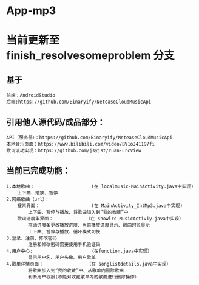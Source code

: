# App-mp3
当前更新至 finish_resolvesomeproblem 分支
======
基于
------
    前端：AndroidStudio
    后端:https://github.com/Binaryify/NeteaseCloudMusicApi
引用他人源代码/成品部分：
------
    API（服务器）：https://github.com/Binaryify/NeteaseCloudMusicApi
    本地音乐页面：https://www.bilibili.com/video/BV1oJ41197fi
    歌词滚动实现：https://github.com/jsyjst/Yuan-LrcView
当前已完成功能：
------
    1.本地歌曲：                     (在 localmusic-MainActivity.java中实现)
        上下曲、播放、暂停
    2.网络歌曲（url）：
        搜索界面：                   (在 MainActivity_IntMp3.java中实现)
            上下曲、暂停与播放、将歌曲加入到“我的收藏”中                 
        歌词进度条界面：            （在 showlrc-MusicActiviy.java中实现）
            拖动进度条更改播放进度、当前播放进度显示、歌曲时长显示
            上下曲、暂停与播放、循环模式切换
    3.登录、注册、修改密码
            注册和修改密码需要使用手机验证码
    4.用户中心:                     （在function.java中实现）
            显示用户名、用户头像、用户歌单
    4.歌单详情页面：                （在 songlistdetails.java中实现）
            将歌曲加入到“我的收藏”中、从歌单内删除歌曲
            判断用户权限(不能对收藏歌单内的歌曲进行删除操作）
            
